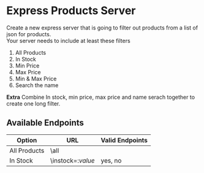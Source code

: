 # Express Products Server

Create a new express server that is going to filter out products from a list of json for products.  
Your server needs to include at least these filters  

1. All Products
2. In Stock
3. Min Price
4. Max Price
5. Min & Max Price
6. Search the name

**Extra** Combine In stock, min price, max price and name serach together to create one long filter.  

## Available Endpoints
| Option | URL | Valid Endpoints |
| ------ | ------ | ------ |
| All Products | \all | |
| In Stock | \instock=:*value* | yes, no|
